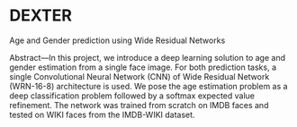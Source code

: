 # DEXTER
Age and Gender prediction using Wide Residual Networks

Abstract—In this project, we introduce a deep learning solution
to age and gender estimation from a single face image. For both
prediction tasks, a single Convolutional Neural Network (CNN) of
Wide Residual Network (WRN-16-8) architecture is used. We
pose the age estimation problem as a deep classification problem
followed by a softmax expected value refinement. The network
was trained from scratch on IMDB faces and tested on WIKI
faces from the IMDB-WIKI dataset.
